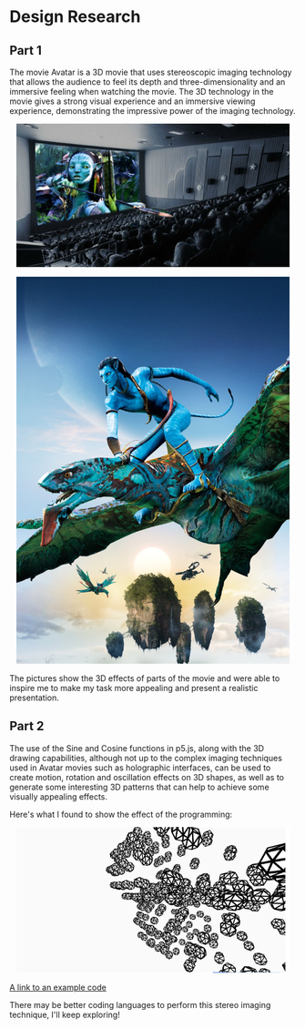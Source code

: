 # Design Research

## Part 1

The movie Avatar is a 3D movie that uses stereoscopic imaging technology that allows the audience to feel its depth and three-dimensionality and an immersive feeling when watching the movie. 
The 3D technology in the movie gives a strong visual experience and an immersive viewing experience, demonstrating the impressive power of the imaging technology.

<p align="center"><img src="readmeImages/Avatar.jpeg" width="480"\>
</p>

<p align="center"><img src="readmeImages/Avatar2.jpeg" width="480"\>
</p>


The pictures show the 3D effects of parts of the movie and were able to inspire me to make my task more appealing and present a realistic presentation.


## Part 2

The use of the Sine and Cosine functions in p5.js, along with the 3D drawing capabilities, although not up to the complex imaging techniques used in Avatar movies such as holographic interfaces, can be used to create motion, rotation and oscillation effects on 3D shapes, as well as to generate some interesting 3D patterns that can help to achieve some visually appealing effects.

Here's what I found to show the effect of the programming:

<p align="center"><img src="readmeImages/coding%20image.png" width="480"\>
</p>


[A link to an example code](https://p5js.org/zh-Hans/examples/3d-sine-cosine-in-3d.html)

There may be better coding languages to perform this stereo imaging technique, I'll keep exploring!
